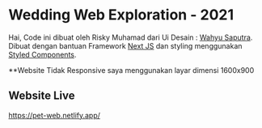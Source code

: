 # Wedding Web Exploration - 2021

Hai, Code ini dibuat oleh Risky Muhamad dari Ui Desain : [Wahyu Saputra](https://dribbble.com/shots/16757696-Love-Pet-Web-Design?utm_source=Clipboard_Shot&utm_campaign=wahyuriz123&utm_content=Love%20Pet%20Web%20Design&utm_medium=Social_Share&utm_source=Clipboard_Shot&utm_campaign=wahyuriz123&utm_content=Love%20Pet%20Web%20Design&utm_medium=Social_Share).\
Dibuat dengan bantuan Framework [Next JS](https://nextjs.org/) dan styling menggunakan [Styled Components](https://styled-components.com/).

**Website Tidak Responsive
saya menggunakan layar dimensi 1600x900

## Website Live

https://pet-web.netlify.app/
